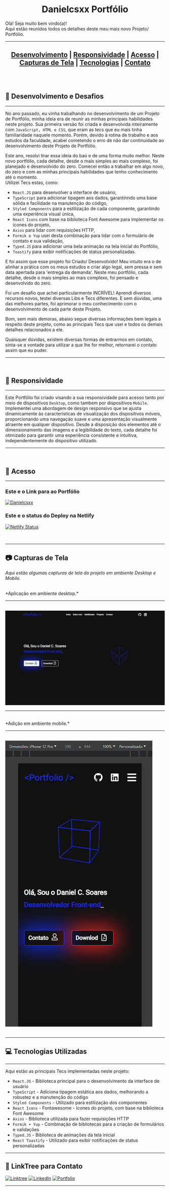 <div align="center">
  <h1 align="center">Danielcsxx Portfólio</h1>
</div>

<div>
  <p>
    Olá! Seja muito bem vindo(a)! 
    <br/>
    Aqui estão reunidos todos os detalhes deste meu mais novo Projeto/ Portfólio. 
    <br/>
  </p>
</div>

---

<div  align="center">
  <h2>
    <a href="#-desenvolvimento-e-Desafios">Desenvolvimento</a> |
    <a href="#-responsividade">Responsividade</a> |
    <a href="#-acesso">Acesso</a> |
    <a href="#-capturas-de-tela">Capturas de Tela</a> |
    <a href="#-tecnologias-utilizadas">Tecnologias</a> |
    <a href="#-linkTree-para-Contato">Contato</a>
  </h2>
</div>

<br/>
<br/>

## 🧠 Desenvolvimento e Desafios

---

No ano passado, eu vinha trabalhando no desenvolvimento de um Projeto de Portfólio, minha ideia era de reunir as minhas principais habilidades neste projeto.
Sua primeira versão foi criada e desenvolvida inteiramente com `JavaScript, HTML e CSS`, que eram as tecs que eu mais tinha familiaridade naquele momento. 
Porém, devido à rotina de trabalho e aos estudos da faculdade, acabei cometendo o erro de não dar continuidade ao desenvolvimento deste Projeto de Portfólio.

Este ano, resolvi tirar essa ideia do baú e de uma forma muito melhor. Neste novo portfólio, cada detalhe, desde o mais simples ao mais complexo, foi planejado e desenvolvido do zero. 
Comecei então a trabalhar em algo novo, do zero e com as minhas principais habilidades que tenho conhecimento até o momento.<br/>
Utilizei Tecs estas, como:<br/>
- `React.JS` para desenvolver a interface de usuário,<br/>
- `TypeScript` para adicionar tipagem aos dados, garantinndo uma base sólida e facilidade na manutenção do código,<br/>
- `Styled Components` para a estilização de cada componente, garantindo uma experiência visual única,<br/>
- `React Icons` com base na biblioteca Font Awesome para implementar os ícones do projeto,<br/>
- `Axios` para lidar com requisições HTTP,<br/>
- `Formik e Yup` usei desta combinação para lidar com o formulário de contato e sua validação,<br/>
- `Typed.JS` para adicionar uma bela animação na tela inicial do Portfólio,<br/>
- `Toastify` para exibir notificações de status personalizadas.<br/>

E foi assim que esse projeto foi Criado/ Desenvolvido! Meu intuito era o de alinhar a prática com os meus estudos e criar algo legal, sem pressa e sem data apertada para 'entrega da demanda'.
Neste meu portfólio, cada detalhe, desde o mais simples ao mais complexo, foi pensado e desenvolvido do zero.

Foi um desafio que achei particularmente INCRÍVEL! Aprendi diversos recursos novos, testei diversas Libs e Tecs diferentes. 
E sem dúvidas, uma das melhores partes, foi aprimorar o meu conhecimento com o desenvolvimento de cada parte deste Projeto.

Bom, sem mais demoras, abaixo segue diversas informações bem legais a respeito deste projeto, como as principais Tecs que usei e todos os demais detalhes relacionados a ele.

Quaisquer dúvidas, existem diversas formas de entrarmos em contato, sinta-se a vontade para utilizar a que lhe for melhor, retornarei o contato assim que eu puder.

---

<br/>

## 🎯 Responsividade 

---

Este Portfólio foi criado visando a sua responsividade para acesso tanto por meio de dispositivos `Desktop`, como tambem por dispositivos `Mobile`.
Implementei uma abordagem de design responsivo que se ajusta dinamicamente às características de visualização dos dispositivos móveis,
proporcionando uma navegação suave e uma apresentação visualmente atraente em qualquer dispositivo. 
Desde a disposição dos elementos até o dimensionamento das imagens e a legibilidade do texto, 
cada detalhe foi otimizado para garantir uma experiência consistente e intuitiva, independentemente do dispositivo utilizado.

---

<br/>

## 🔗 Acesso

---

### Este e o Link para ao Portfólio

<a href="https://danielcsxx.netlify.app" target="_blank">![Danielcsxx](https://img.shields.io/badge/Danielcsxx%20🚀-Portfólio-152AE6)</a>


### Este e o status do Deploy na Netlify 

[![Netlify Status](https://api.netlify.com/api/v1/badges/51b21e4b-eb81-493b-bb93-d7a86eb74289/deploy-status)](https://app.netlify.com/sites/danielcsxx/deploys)

<br/>

---

## 📷 Capturas de Tela

_*Aqui estão algumas capturas de tela do projeto em ambiente Desktop e Mobile.*_ <br/>

<br/>
*Aplicação em ambiente desktop.*

---
<br/>

<div>
<img src="/src/pictures/Portfolio-Desktop01.png" alt="Profile Danielcsxx Desktop" width:"50%">
</div>

---

<br/>
*Adição em ambiente mobile.*

---
<br/>

<div>
<img src="/src/pictures/Portfolio-Mobile01.png" alt="Profile Danielcsxx Mobile" width:"60%">
</div>

<br/>

---

## 💻 Tecnologias Utilizadas

---

Aqui estão as principais Tecs implementadas neste projeto:

- `React.JS` - Biblioteca principal para o desenvolvimento da interface de usuário
- `TypeScript` - Adiciona tipagem estática aos dados, melhorando a robustez e a manutenção do código
- `Styled Components` - Utilizado para estilização dos componentes
- `React Icons` - Fontawesome - Icones do projeto, com base na biblioteca Font Awesome
- `Axios` - Biblioteca utilizada para fazer requisições HTTP
- `Formik + Yup` - Combinação de bibliotecas para a criação de formulários e validações
- `Typed.JS` - Biblioteca de animações da tela inicial
- `React Toastify` - Utilizado para exibir notificações de status personalizadas

---

## 🚀 LinkTree para Contato

[![Linktree](https://img.shields.io/badge/linktree-39E09B?style=for-the-badge&logo=linktree&logoColor=white)](https://linktr.ee/daniel.csxx)
[![LinkedIn](https://img.shields.io/badge/LinkedIn-0077B5?style=for-the-badge&logo=linkedin&logoColor=white)](https://www.linkedin.com/in/Danielcsxx)
[![Portfolio](https://img.shields.io/badge/Portfolio-152AE6?style=for-the-badge&logo=todoist&logoColor=white)](https://Danielcsxx.netlify.app)

---

<br/>
